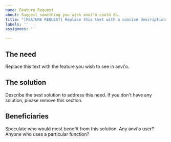 ```yaml
---
name: Feature Request
about: Suggest something you wish anvi'o could do.
title: "[FEATURE REQUEST] Replace this text with a concise description of the feature you propose"
labels: ''
assignees: ''

---
```


## The need

Replace this text with the feature you wish to see in anvi'o.

## The solution

Describe the best solution to address this need. If you don't have any solution, please remove this section.

## Beneficiaries

Speculate who would most benefit from this solution. Any anvi'o user? Anyone who uses a particular function?
